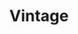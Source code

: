 ---
title: Vintage
draft: false
slogan: Reach for the stars, but be glad when you only make it above the trees.
imgLeft: https://im.vsco.co/aws-us-west-2/975624/18887634/609aec885ed3fa5d12000003/vsco609aec8918632.jpg
imgRight: https://im.vsco.co/aws-us-west-2/975624/18887634/609aec4c5ed3fa5d12000001/vsco609aec4cd8c96.jpg

weight: 4
widget:
  handler: vintage

  # Options: sm, md, lg and xl. Default is md.
  width:

  sidebar:
    # Options: left and right. Leave blank to hide.
    position:
    # Options: sm, md, lg and xl. Default is md.
    scale:
    
  background:
    # Options: primary, secondary, tertiary or any valid color value. Default is primary.
    color:
    image:
    # Options: auto, cover and contain. Default is auto.
    size:
    # Options: center, top, right, bottom, left.
    position:
    # Options: fixed, local, scroll.
    attachment: 
---